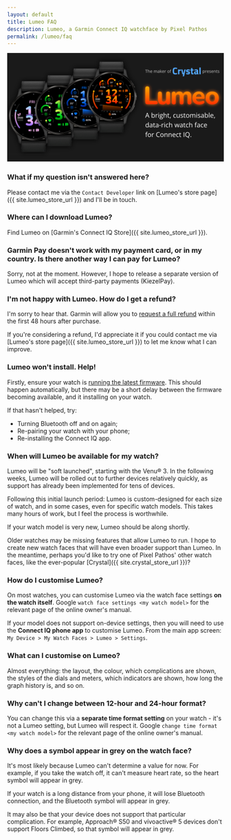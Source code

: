 ```yaml
---
layout: default
title: Lumeo FAQ
description: Lumeo, a Garmin Connect IQ watchface by Pixel Pathos
permalink: /lumeo/faq
---
```

![Lumeo hero image](/images/lumeo-hero-image.png)

### What if my question isn't answered here?
Please contact me via the ```Contact Developer``` link on [Lumeo's store page]({{ site.lumeo_store_url }}) and I'll be in touch.

### Where can I download Lumeo?
Find Lumeo on [Garmin's Connect IQ Store]({{ site.lumeo_store_url }}).

### Garmin Pay doesn't work with my payment card, or in my country. Is there another way I can pay for Lumeo?
Sorry, not at the moment. However, I hope to release a separate version of Lumeo which will accept third-party payments (KiezelPay).

### I'm not happy with Lumeo. How do I get a refund?
I'm sorry to hear that. Garmin will allow you to [request a full refund](https://support.garmin.com/en-GB/?faq=tAsPhqUXOo2L3guHjLpJa7) within the first 48 hours after purchase.

If you're considering a refund, I'd appreciate it if you could contact me via [Lumeo's store page]({{ site.lumeo_store_url }}) to let me know what I can improve.

### Lumeo won't install. Help!
Firstly, ensure your watch is [running the latest firmware](https://support.garmin.com/en-GB/?faq=ZKn5UHHyEF9J3MPROKwRj8). This should happen automatically, but there may be a short delay between the firmware becoming available, and it installing on your watch.

If that hasn't helped, try:
- Turning Bluetooth off and on again;
- Re-pairing your watch with your phone;
- Re-installing the Connect IQ app.

### When will Lumeo be available for my watch?
Lumeo will be "soft launched", starting with the Venu® 3. In the following weeks, Lumeo will be rolled out to further devices relatively quickly, as support has already been implemented for tens of devices.

Following this initial launch period: Lumeo is custom-designed for each size of watch, and in some cases, even for specific watch models. This takes many hours of work, but I feel the process is worthwhile.

If your watch model is very new, Lumeo should be along shortly.

Older watches may be missing features that allow Lumeo to run. I hope to create new watch faces that will have even broader support than Lumeo. In the meantime, perhaps you'd like to try one of Pixel Pathos' other watch faces, like the ever-popular [Crystal]({{ site.crystal_store_url }})?

### How do I customise Lumeo?
On most watches, you can customise Lumeo via the watch face settings **on the watch itself**. Google ```watch face settings <my watch model>``` for the relevant page of the online owner's manual.

If your model does not support on-device settings, then you will need to use the **Connect IQ phone app** to customise Lumeo. From the main app screen: ```My Device > My Watch Faces > Lumeo > Settings```.

### What can I customise on Lumeo?
Almost everything: the layout, the colour, which complications are shown, the styles of the dials and meters, which indicators are shown, how long the graph history is, and so on.

### Why can't I change between 12-hour and 24-hour format?
You can change this via a **separate time format setting** on your watch - it's not a Lumeo setting, but Lumeo will respect it. Google ```change time format <my watch model>``` for the relevant page of the online owner's manual.

### Why does a symbol appear in grey on the watch face?
It's most likely because Lumeo can't determine a value for now. For example, if you take the watch off, it can't measure heart rate, so the heart symbol will appear in grey.

If your watch is a long distance from your phone, it will lose Bluetooth connection, and the Bluetooth symbol will appear in grey.

It may also be that your device does not support that particular complication. For example, Approach® S50 and vívoactive® 5 devices don't support Floors Climbed, so that symbol will appear in grey.